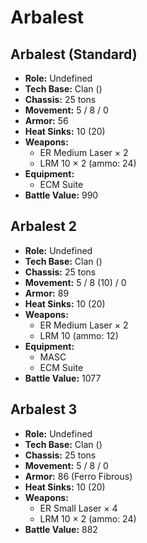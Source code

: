 # Arbalest
## Arbalest (Standard)
- **Role:** Undefined
- **Tech Base:** Clan ()
- **Chassis:** 25 tons
- **Movement:** 5 / 8 / 0
- **Armor:** 56
- **Heat Sinks:** 10 (20)
- **Weapons:**
  - ER Medium Laser × 2
  - LRM 10 × 2 (ammo: 24)
- **Equipment:**
  - ECM Suite
- **Battle Value:** 990

## Arbalest 2
- **Role:** Undefined
- **Tech Base:** Clan ()
- **Chassis:** 25 tons
- **Movement:** 5 / 8 (10) / 0
- **Armor:** 89
- **Heat Sinks:** 10 (20)
- **Weapons:**
  - ER Medium Laser × 2
  - LRM 10 (ammo: 12)
- **Equipment:**
  - MASC
  - ECM Suite
- **Battle Value:** 1077

## Arbalest 3
- **Role:** Undefined
- **Tech Base:** Clan ()
- **Chassis:** 25 tons
- **Movement:** 5 / 8 / 0
- **Armor:** 86 (Ferro Fibrous)
- **Heat Sinks:** 10 (20)
- **Weapons:**
  - ER Small Laser × 4
  - LRM 10 × 2 (ammo: 24)
- **Battle Value:** 882

